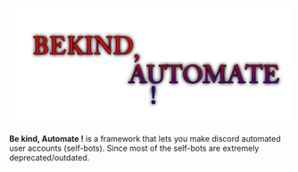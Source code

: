 ![BKA](bka.png)
---
**Be kind, Automate !** is a framework that lets you make discord automated user accounts (self-bots). Since most of the self-bots are extremely deprecated/outdated.
